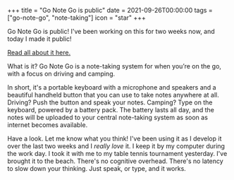 +++
title = "Go Note Go is public"
date = 2021-09-26T00:00:00
tags = ["go-note-go", "note-taking"]
icon = "star"
+++

Go Note Go is public! I've been working on this for two weeks now, and today I made it public!

[Read all about it here.](/projects/go-note-go)

What is it? Go Note Go is a note-taking system for when you’re on the go, with a focus on driving and camping.

In short, it's a portable keyboard with a microphone and speakers and a beautiful handheld button that you can use to take notes anywhere at all. Driving? Push the button and speak your notes. Camping? Type on the keyboard, powered by a battery pack. The battery lasts all day, and the notes will be uploaded to your central note-taking system as soon as internet becomes available.

Have a look. Let me know what you think! I've been using it as I develop it over the last two weeks and I _really love_ it. I keep it by my computer during the work day. I took it with me to my table tennis tournament yesterday. I've brought it to the beach. There's no cognitive overhead. There's no latency to slow down your thinking. Just speak, or type, and it works.
